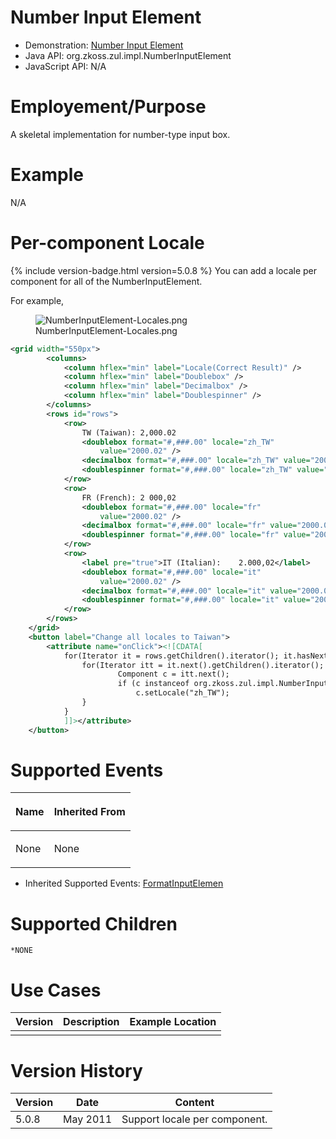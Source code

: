 

# Number Input Element

- Demonstration: [Number Input
  Element](http://www.zkoss.org/zkdemo/userguide/#f2)
- Java API: <javadoc>org.zkoss.zul.impl.NumberInputElement</javadoc>
- JavaScript API: N/A

# Employement/Purpose

A skeletal implementation for number-type input box.

# Example

N/A

# Per-component Locale

{% include version-badge.html version=5.0.8 %} You can add a locale per component for
all of the NumberInputElement.

For example,

<figure>
<img src="NumberInputElement-Locales.png"
title="NumberInputElement-Locales.png" />
<figcaption>NumberInputElement-Locales.png</figcaption>
</figure>

``` xml
<grid width="550px">
        <columns>
            <column hflex="min" label="Locale(Correct Result)" />
            <column hflex="min" label="Doublebox" />
            <column hflex="min" label="Decimalbox" />
            <column hflex="min" label="Doublespinner" />
        </columns>
        <rows id="rows">
            <row>
                TW (Taiwan): 2,000.02
                <doublebox format="#,###.00" locale="zh_TW"
                    value="2000.02" />
                <decimalbox format="#,###.00" locale="zh_TW" value="2000.02"/>
                <doublespinner format="#,###.00" locale="zh_TW" value="2000.02" step="0.5"/>
            </row>
            <row>
                FR (French): 2 000,02
                <doublebox format="#,###.00" locale="fr"
                    value="2000.02" />
                <decimalbox format="#,###.00" locale="fr" value="2000.02"/>
                <doublespinner format="#,###.00" locale="fr" value="2000.02" step="0.5"/>
            </row>
            <row>
                <label pre="true">IT (Italian):    2.000,02</label>
                <doublebox format="#,###.00" locale="it"
                    value="2000.02" />
                <decimalbox format="#,###.00" locale="it" value="2000.02"/>
                <doublespinner format="#,###.00" locale="it" value="2000.02" step="0.5"/>
            </row>
        </rows>
    </grid>
    <button label="Change all locales to Taiwan">
        <attribute name="onClick"><![CDATA[
            for(Iterator it = rows.getChildren().iterator(); it.hasNext();) {
                for(Iterator itt = it.next().getChildren().iterator(); itt.hasNext();) {
                        Component c = itt.next();
                        if (c instanceof org.zkoss.zul.impl.NumberInputElement)
                            c.setLocale("zh_TW");
                }
            }
            ]]></attribute>
    </button>
```

# Supported Events

<table>
<thead>
<tr class="header">
<th><center>
<p>Name</p>
</center></th>
<th><center>
<p>Inherited From</p>
</center></th>
</tr>
</thead>
<tbody>
<tr class="odd">
<td><p>None</p></td>
<td><p>None</p></td>
</tr>
</tbody>
</table>

- Inherited Supported Events: [
  FormatInputElemen](ZK_Component_Reference/Base_Components/FormatInputElement#Supported_Events)

# Supported Children

`*NONE`

# Use Cases

| Version | Description | Example Location |
|---------|-------------|------------------|
|         |             |                  |

# Version History

| Version | Date     | Content                       |
|---------|----------|-------------------------------|
| 5.0.8   | May 2011 | Support locale per component. |


